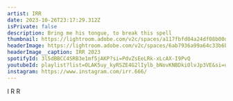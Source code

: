 ```yaml
---
artist: IRR
date: 2023-10-26T23:17:29.312Z
isPrivate: false
description: Bring me his tongue, to break this spell
thumbnail: https://lightroom.adobe.com/v2c/spaces/a117fbfd04a24df08b00dc7343422215/assets/93f51630465cc85c9ff071b3084569d6/revisions/a8d044e63de3490d909473ec8e7c8a7e/renditions/d8c0bc718115d266f21eb85e7f0fc126
headerImage: https://lightroom.adobe.com/v2c/spaces/6ab7936a99a64c33b6b0a589ba824d24/assets/e3c983db73bf487fc580f9239a5a4b9b/revisions/e677b203b1ee474aadaadb1728496fbc/renditions/5dbfa4948978d29b3d196a34b60d10ac
headerImage__caption: IRR 2023
spotifyId: 3l5dBBCC4SRB3e1mf5jAKP?si=PdvZsEeLRk-xLcAX-I9PvQ
youtubeId: playlist?list=OLAK5uy_kyRSZE4G2lIylb_bNovKNBDkiOlvJp3VE&si=u84Fa2QSVhxXtigb
instagram: https://www.instagram.com/irr.666/
---
```

I R R